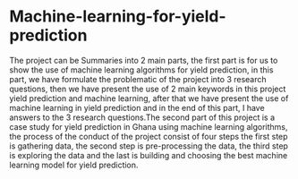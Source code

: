 # Machine-learning-for-yield-prediction
The project can be Summaries into 2 main parts, the first part is for us to show the use of machine learning algorithms for yield prediction, in this part, we have formulate the problematic of the project into 3 research questions, then we have present the use of 2 main keywords in this project yield prediction and machine learning, after that we have present the use of machine learning in yield prediction and in the end of this part, I have answers to the 3 research questions.The second part of this project is a case study for yield prediction in Ghana using machine learning algorithms, the process of the conduct of the project consist of four steps the first step is gathering data, the second step is pre-processing the data, the third step is exploring the data and the last is building and choosing the best machine learning model for yield prediction. 

